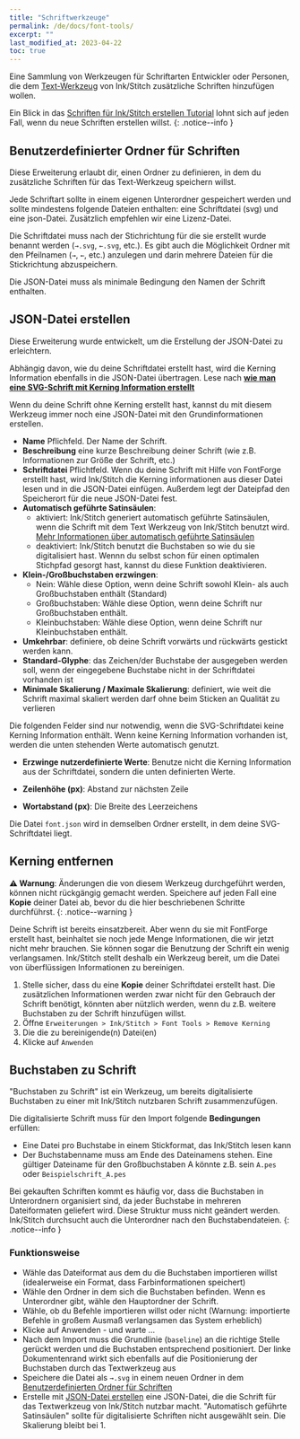 ```yaml
---
title: "Schriftwerkzeuge"
permalink: /de/docs/font-tools/
excerpt: ""
last_modified_at: 2023-04-22
toc: true
---
```

Eine Sammlung von Werkzeugen für Schriftarten Entwickler oder Personen, die dem [Text-Werkzeug](/de/docs/lettering/) von Ink/Stitch zusätzliche Schriften hinzufügen wollen.

Ein Blick in das [Schriften für Ink/Stitch erstellen Tutorial](/de/tutorials/font-creation) lohnt sich auf jeden Fall, wenn du neue Schriften erstellen willst.
{: .notice--info }

## Benutzerdefinierter Ordner für Schriften

Diese Erweiterung erlaubt dir, einen Ordner zu definieren, in dem du zusätzliche Schriften für das Text-Werkzeug speichern willst.

Jede Schriftart sollte in einem eigenen Unterordner gespeichert werden und sollte mindestens folgende Dateien enthalten: eine Schriftdatei (svg) und eine json-Datei.
Zusätzlich empfehlen wir eine Lizenz-Datei.

Die Schriftdatei muss nach der Stichrichtung für die sie erstellt wurde benannt werden (`→.svg`, `←.svg`, etc.). Es gibt auch die Möglichkeit Ordner mit den Pfeilnamen (`→`, `←`, etc.) anzulegen und darin mehrere Dateien für die Stickrichtung abzuspeichern.

Die JSON-Datei muss als minimale Bedingung den Namen der Schrift enthalten.

## JSON-Datei erstellen

Diese Erweiterung wurde entwickelt, um die Erstellung der JSON-Datei zu erleichtern.

Abhängig davon, wie du deine Schriftdatei erstellt hast, wird die Kerning Information ebenfalls in die JSON-Datei übertragen.
Lese nach [**wie man eine SVG-Schrift mit Kerning Information erstellt**](/de/tutorials/font-creation)

Wenn du deine Schrift ohne Kerning erstellt hast, kannst du mit diesem Werkzeug immer noch eine JSON-Datei mit den Grundinformationen erstellen.

* **Name** Pflichfeld. Der Name der Schrift.
* **Beschreibung** eine kurze Beschreibung deiner Schrift (wie z.B. Informationen zur Größe der Schrift, etc.)
* **Schriftdatei** Pflichtfeld. Wenn du deine Schrift mit Hilfe von FontForge erstellt hast, wird Ink/Stitch die Kerning informationen aus dieser Datei lesen und in die JSON-Datei einfügen.
 Außerdem legt der Dateipfad den Speicherort für die neue JSON-Datei fest.
* **Automatisch geführte Satinsäulen**:
    * aktiviert: Ink/Stitch generiert automatisch geführte Satinsäulen, wenn die Schrift mit dem Text Werkzeug von Ink/Stitch benutzt wird. [Mehr Informationen über automatisch geführte Satinsäulen](/de/docs/satin-tools/#automatisch-geführte-satinsäulen)
    * deaktiviert: Ink/Stitch benutzt die Buchstaben so wie du sie digitalisiert hast. Wennn du selbst schon für einen optimalen Stichpfad gesorgt hast, kannst du diese Funktion deaktivieren.
* **Klein-/Großbuchstaben erzwingen**:
    * Nein: Wähle diese Option, wenn deine Schrift sowohl Klein- als auch Großbuchstaben enthält (Standard)
    * Großbuchstaben: Wähle diese Option, wenn deine Schrift nur Großbuchstaben enthält.
    * Kleinbuchstaben: Wähle diese Option, wenn deine Schrift nur Kleinbuchstaben enthält.
* **Umkehrbar**: definiere, ob deine Schrift vorwärts und rückwärts gestickt werden kann.
* **Standard-Glyphe**: das Zeichen/der Buchstabe der ausgegeben werden soll, wenn der eingegebene Buchstabe nicht in der Schriftdatei vorhanden ist
* **Minimale Skalierung / Maximale Skalierung**: definiert, wie weit die Schrift maximal skaliert werden darf ohne beim Sticken an Qualität zu verlieren 

Die folgenden Felder sind nur notwendig, wenn die SVG-Schriftdatei keine Kerning Information enthält.
Wenn keine Kerning Information vorhanden ist, werden die unten stehenden Werte automatisch genutzt.

* **Erzwinge nutzerdefinierte Werte**: Benutze nicht die Kerning Information aus der Schriftdatei, sondern die unten definierten Werte.

* **Zeilenhöhe (px)**: Abstand zur nächsten Zeile
* **Wortabstand (px)**: Die Breite des Leerzeichens

Die Datei `font.json` wird in demselben Ordner erstellt, in dem deine SVG-Schriftdatei liegt.

## Kerning entfernen

**⚠ Warnung**: Änderungen die von diesem Werkzeug durchgeführt werden, können nicht rückgängig gemacht werden. Speichere auf jeden Fall eine **Kopie** deiner Datei ab, bevor du die hier beschriebenen Schritte durchführst.
{: .notice--warning }

Deine Schrift ist bereits einsatzbereit. Aber wenn du sie mit FontForge erstellt hast, beinhaltet sie noch jede Menge Informationen, die wir jetzt nicht mehr brauchen. Sie können sogar die Benutzung der Schrift ein wenig verlangsamen. Ink/Stitch stellt deshalb ein Werkzeug bereit, um die Datei von überflüssigen Informationen zu bereinigen.

1. Stelle sicher, dass du eine **Kopie** deiner Schriftdatei erstellt hast. Die zusätzlichen Informationen werden zwar nicht für den Gebrauch der Schrift benötigt,
   könnten aber nützlich werden, wenn du z.B. weitere Buchstaben zu der Schrift hinzufügen willst.
2. Öffne `Erweiterungen > Ink/Stitch > Font Tools > Remove Kerning`
3. Die die zu bereinigende(n) Datei(en)
4. Klicke auf `Anwenden`

## Buchstaben zu Schrift

"Buchstaben zu Schrift" ist ein Werkzeug, um bereits digitalisierte Buchstaben zu einer mit Ink/Stitch nutzbaren Schrift zusammenzufügen.

Die digitalisierte Schrift muss für den Import folgende **Bedingungen** erfüllen:
* Eine Datei pro Buchstabe in einem Stickformat, das Ink/Stitch lesen kann
* Der Buchstabenname muss am Ende des Dateinamens stehen. Eine gültiger Dateiname für den Großbuchstaben A könnte z.B. sein `A.pes` oder `Beispielschrift_A.pes`

Bei gekauften Schriften kommt es häufig vor, dass die Buchstaben in Unterordnern organisiert sind, da jeder Buchstabe in mehreren Dateiformaten geliefert wird. Diese Struktur muss nicht geändert werden. Ink/Stitch durchsucht auch die Unterordner nach den Buchstabendateien.
{: .notice--info }

### Funktionsweise

* Wähle das Dateiformat aus dem du die Buchstaben importieren willst (idealerweise ein Format, dass Farbinformationen speichert)
* Wähle den Ordner in dem sich die Buchstaben befinden. Wenn es Unterordner gibt, wähle den Hauptordner der Schrift.
* Wähle, ob du Befehle importieren willst oder nicht (Warnung: importierte Befehle in großem Ausmaß verlangsamen das System erheblich)
* Klicke auf Anwenden - und warte ...
* Nach dem Import muss die Grundlinie (`baseline`) an die richtige Stelle gerückt werden und die Buchstaben entsprechend positioniert. Der linke Dokumentenrand wirkt sich ebenfalls auf die Positionierung der Buchstaben durch das Textwerkzeug aus
* Speichere die Datei als `→.svg` in einem neuen Ordner in dem [Benutzerdefinierten Ordner für Schriften](#benutzerdefinierter-ordner-für-schriften)
* Erstelle mit [JSON-Datei erstellen](#json-datei-erstellen) eine JSON-Datei, die die Schrift für das Textwerkzeug von Ink/Stitch nutzbar macht. "Automatisch geführte Satinsäulen" sollte für digitalisierte Schriften nicht ausgewählt sein. Die Skalierung bleibt bei 1.
